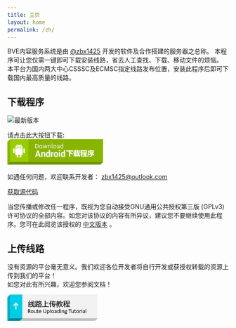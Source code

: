```yaml
---
title: 主页
layout: home
permalink: /zh/
---
```


BVE内容服务系统是由 [@zbx1425](https://github.com/zbx1425) 开发的软件及合作搭建的服务器之总称。
本程序可让您仅需一键即可下载安装线路，省去人工查找、下载、移动文件的烦恼。
本平台为国内两大中心CSSSC及ECMSC指定线路发布位置，安装此程序后即可下载国内最高质量的线路。

## 下载程序

![最新版本](https://api.zbx1425.tk:8953/build/bcs-apk/badge.php?title=最新版本)    

请点击此大按钮下载:  
[![Android下载程序](/assets/images/btn_download_android.png)](https://api.zbx1425.tk:8953/build/bcs-apk)

如遇任何问题，欢迎联系开发者： [zbx1425@outlook.com](mailto:zbx1425@outlook.com)

[获取源代码](https://github.com/BVEContentService/BCSClientAndroid)

当您传播或修改任一程序，既视为您自动接受GNU通用公共授权第三版 (GPLv3) 许可协议的全部内容。如您对该协议的内容有所异议，建议您不要继续使用此程序。您可在此阅览该授权的 [中文版本](gplv3.html) 。

## 上传线路

没有资源的平台毫无意义。我们欢迎各位开发者将自行开发或获授权转载的资源上传到我们的平台！  
如您对此有所兴趣，欢迎您参阅文档！

[![线路上传教程](/assets/images/btn_tutorial_upload.png)](prepare.html)